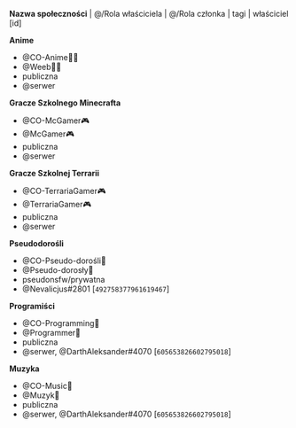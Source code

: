**Nazwa społeczności** | @/Rola właściciela | @/Rola członka | tagi | właściciel [id]

**Anime**   
 - @CO-Anime🐱‍👤   
 - @Weeb🐱‍👤   
 - publiczna
 - @serwer

**Gracze Szkolnego Minecrafta**   
 - @CO-McGamer🎮   
 - @McGamer🎮   
 - publiczna
 - @serwer

**Gracze Szkolnej Terrarii**   
 - @CO-TerrariaGamer🎮   
 - @TerrariaGamer🎮   
 - publiczna
 - @serwer

**Pseudodorośli**   
 - @CO-Pseudo-dorośli👥   
 - @Pseudo-dorosły👤   
 - pseudonsfw/prywatna   
 - @Nevalicjus#2801 [`492758377961619467`]

**Programiści**   
 - @CO-Programming💾   
 - @Programmer💾   
 - publiczna   
 - @serwer, @DarthAleksander#4070 [`605653826602795018`]

**Muzyka**   
 - @CO-Music🎵   
 - @Muzyk🎵   
 - publiczna   
 - @serwer, @DarthAleksander#4070 [`605653826602795018`]
